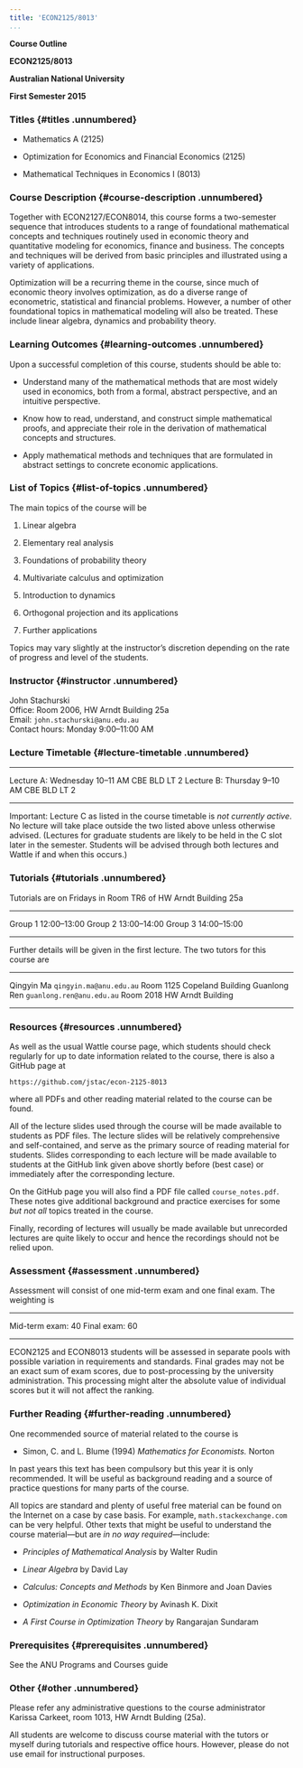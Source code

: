 ```yaml
---
title: 'ECON2125/8013'
...
```


<span>**<span>Course Outline</span>**</span>

<span>**<span>ECON2125/8013</span>**</span>

<span>**<span>Australian National University</span>**</span>

<span>**<span>First Semester 2015</span>**</span>

### Titles {#titles .unnumbered}

-   Mathematics A (2125)

-   Optimization for Economics and Financial Economics (2125)

-   Mathematical Techniques in Economics I (8013)

### Course Description {#course-description .unnumbered}

Together with ECON2127/ECON8014, this course forms a two-semester
sequence that introduces students to a range of foundational
mathematical concepts and techniques routinely used in economic theory
and quantitative modeling for economics, finance and business. The
concepts and techniques will be derived from basic principles and
illustrated using a variety of applications.

Optimization will be a recurring theme in the course, since much of
economic theory involves optimization, as do a diverse range of
econometric, statistical and financial problems. However, a number of
other foundational topics in mathematical modeling will also be treated.
These include linear algebra, dynamics and probability theory.

### Learning Outcomes {#learning-outcomes .unnumbered}

Upon a successful completion of this course, students should be able to:

-   Understand many of the mathematical methods that are most widely
    used in economics, both from a formal, abstract perspective, and an
    intuitive perspective.

-   Know how to read, understand, and construct simple mathematical
    proofs, and appreciate their role in the derivation of mathematical
    concepts and structures.

-   Apply mathematical methods and techniques that are formulated in
    abstract settings to concrete economic applications.

### List of Topics {#list-of-topics .unnumbered}

The main topics of the course will be

1.  Linear algebra

2.  Elementary real analysis

3.  Foundations of probability theory

4.  Multivariate calculus and optimization

5.  Introduction to dynamics

6.  Orthogonal projection and its applications

7.  Further applications

Topics may vary slightly at the instructor’s discretion depending on the
rate of progress and level of the students.

### Instructor {#instructor .unnumbered}

John Stachurski\
Office: Room 2006, HW Arndt Building 25a\
Email: `john.stachurski@anu.edu.au`\
Contact hours: Monday 9:00–11:00 AM

### Lecture Timetable {#lecture-timetable .unnumbered}

  ------------ -------------------- --------------
  Lecture A:   Wednesday 10–11 AM   CBE BLD LT 2
  Lecture B:   Thursday 9–10 AM     CBE BLD LT 2
  ------------ -------------------- --------------

Important: Lecture C as listed in the course timetable is *not currently
active*. No lecture will take place outside the two listed above unless
otherwise advised. (Lectures for graduate students are likely to be held
in the C slot later in the semester. Students will be advised through
both lectures and Wattle if and when this occurs.)

### Tutorials {#tutorials .unnumbered}

Tutorials are on Fridays in Room TR6 of HW Arndt Building 25a

  --------- -------------
  Group 1     12:00–13:00
  Group 2     13:00–14:00
  Group 3     14:00–15:00
  --------- -------------

Further details will be given in the first lecture. The two tutors for
this course are

  -------------- --------------------------- -----------------------------
  Qingyin Ma     `qingyin.ma@anu.edu.au`     Room 1125 Copeland Building
  Guanlong Ren   `guanlong.ren@anu.edu.au`   Room 2018 HW Arndt Building
  -------------- --------------------------- -----------------------------

### Resources {#resources .unnumbered}

As well as the usual Wattle course page, which students should check
regularly for up to date information related to the course, there is
also a GitHub page at

`https://github.com/jstac/econ-2125-8013`

where all PDFs and other reading material related to the course can be
found.

All of the lecture slides used through the course will be made available
to students as PDF files. The lecture slides will be relatively
comprehensive and self-contained, and serve as the primary source of
reading material for students. Slides corresponding to each lecture will
be made available to students at the GitHub link given above shortly
before (best case) or immediately after the corresponding lecture.

On the GitHub page you will also find a PDF file called
`course_notes.pdf`. These notes give additional background and practice
exercises for some *but not all* topics treated in the course.

Finally, recording of lectures will usually be made available but
unrecorded lectures are quite likely to occur and hence the recordings
should not be relied upon.

### Assessment {#assessment .unnumbered}

Assessment will consist of one mid-term exam and one final exam. The
weighting is

  ---------------- ----
  Mid-term exam:     40
  Final exam:        60
  ---------------- ----

ECON2125 and ECON8013 students will be assessed in separate pools with
possible variation in requirements and standards. Final grades may not
be an exact sum of exam scores, due to post-processing by the university
administration. This processing might alter the absolute value of
individual scores but it will not affect the ranking.

### Further Reading {#further-reading .unnumbered}

One recommended source of material related to the course is

-   Simon, C. and L. Blume (1994) *Mathematics for Economists.* Norton

In past years this text has been compulsory but this year it is only
recommended. It will be useful as background reading and a source of
practice questions for many parts of the course.

All topics are standard and plenty of useful free material can be found
on the Internet on a case by case basis. For example,
`math.stackexchange.com` can be very helpful. Other texts that might be
useful to understand the course material—but are *in no way
required*—include:

-   *Principles of Mathematical Analysis* by Walter Rudin

-   *Linear Algebra* by David Lay

-   *Calculus: Concepts and Methods* by Ken Binmore and Joan Davies

-   *Optimization in Economic Theory* by Avinash K. Dixit

-   *A First Course in Optimization Theory* by Rangarajan Sundaram

### Prerequisites {#prerequisites .unnumbered}

See the ANU Programs and Courses guide

### Other {#other .unnumbered}

Please refer any administrative questions to the course administrator
Karissa Carkeet, room 1013, HW Arndt Bulding (25a).

All students are welcome to discuss course material with the tutors or
myself during tutorials and respective office hours. However, please do
not use email for instructional purposes.
